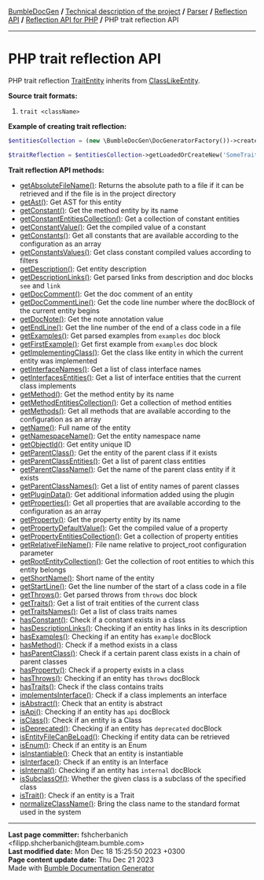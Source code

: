 <embed> <a href="/docs/README.md">BumbleDocGen</a> <b>/</b> <a href="/docs/tech/readme.md">Technical description of the project</a> <b>/</b> <a href="/docs/tech/2.parser/readme.md">Parser</a> <b>/</b> <a href="/docs/tech/2.parser/reflectionApi/readme.md">Reflection API</a> <b>/</b> <a href="/docs/tech/2.parser/reflectionApi/php/readme.md">Reflection API for PHP</a> <b>/</b> PHP trait reflection API<hr> </embed>

<embed> <h1>PHP trait reflection API</h1> </embed>

PHP trait reflection <a href="/docs/tech/2.parser/reflectionApi/php/classes/TraitEntity.md">TraitEntity</a> inherits from <a href="/docs/tech/2.parser/reflectionApi/php/classes/ClassLikeEntity.md">ClassLikeEntity</a>.

**Source trait formats:**

1) `trait <className>`

**Example of creating trait reflection:**

```php
$entitiesCollection = (new \BumbleDocGen\DocGeneratorFactory())->createRootEntitiesCollection($reflectionApiConfig);

$traitReflection = $entitiesCollection->getLoadedOrCreateNew('SomeTraitName'); // or get()
```

**Trait reflection API methods:**

- [getAbsoluteFileName()](/docs/tech/2.parser/reflectionApi/php/classes/TraitEntity.md#mgetabsolutefilename): Returns the absolute path to a file if it can be retrieved and if the file is in the project directory
- [getAst()](/docs/tech/2.parser/reflectionApi/php/classes/TraitEntity.md#mgetast): Get AST for this entity
- [getConstant()](/docs/tech/2.parser/reflectionApi/php/classes/TraitEntity.md#mgetconstant): Get the method entity by its name
- [getConstantEntitiesCollection()](/docs/tech/2.parser/reflectionApi/php/classes/TraitEntity.md#mgetconstantentitiescollection): Get a collection of constant entities
- [getConstantValue()](/docs/tech/2.parser/reflectionApi/php/classes/TraitEntity.md#mgetconstantvalue): Get the compiled value of a constant
- [getConstants()](/docs/tech/2.parser/reflectionApi/php/classes/TraitEntity.md#mgetconstants): Get all constants that are available according to the configuration as an array
- [getConstantsValues()](/docs/tech/2.parser/reflectionApi/php/classes/TraitEntity.md#mgetconstantsvalues): Get class constant compiled values according to filters
- [getDescription()](/docs/tech/2.parser/reflectionApi/php/classes/TraitEntity.md#mgetdescription): Get entity description
- [getDescriptionLinks()](/docs/tech/2.parser/reflectionApi/php/classes/TraitEntity.md#mgetdescriptionlinks): Get parsed links from description and doc blocks `see` and `link`
- [getDocComment()](/docs/tech/2.parser/reflectionApi/php/classes/TraitEntity.md#mgetdoccomment): Get the doc comment of an entity
- [getDocCommentLine()](/docs/tech/2.parser/reflectionApi/php/classes/TraitEntity.md#mgetdoccommentline): Get the code line number where the docBlock of the current entity begins
- [getDocNote()](/docs/tech/2.parser/reflectionApi/php/classes/TraitEntity.md#mgetdocnote): Get the note annotation value
- [getEndLine()](/docs/tech/2.parser/reflectionApi/php/classes/TraitEntity.md#mgetendline): Get the line number of the end of a class code in a file
- [getExamples()](/docs/tech/2.parser/reflectionApi/php/classes/TraitEntity.md#mgetexamples): Get parsed examples from `examples` doc block
- [getFirstExample()](/docs/tech/2.parser/reflectionApi/php/classes/TraitEntity.md#mgetfirstexample): Get first example from `examples` doc block
- [getImplementingClass()](/docs/tech/2.parser/reflectionApi/php/classes/TraitEntity.md#mgetimplementingclass): Get the class like entity in which the current entity was implemented
- [getInterfaceNames()](/docs/tech/2.parser/reflectionApi/php/classes/TraitEntity.md#mgetinterfacenames): Get a list of class interface names
- [getInterfacesEntities()](/docs/tech/2.parser/reflectionApi/php/classes/TraitEntity.md#mgetinterfacesentities): Get a list of interface entities that the current class implements
- [getMethod()](/docs/tech/2.parser/reflectionApi/php/classes/TraitEntity.md#mgetmethod): Get the method entity by its name
- [getMethodEntitiesCollection()](/docs/tech/2.parser/reflectionApi/php/classes/TraitEntity.md#mgetmethodentitiescollection): Get a collection of method entities
- [getMethods()](/docs/tech/2.parser/reflectionApi/php/classes/TraitEntity.md#mgetmethods): Get all methods that are available according to the configuration as an array
- [getName()](/docs/tech/2.parser/reflectionApi/php/classes/TraitEntity.md#mgetname): Full name of the entity
- [getNamespaceName()](/docs/tech/2.parser/reflectionApi/php/classes/TraitEntity.md#mgetnamespacename): Get the entity namespace name
- [getObjectId()](/docs/tech/2.parser/reflectionApi/php/classes/TraitEntity.md#mgetobjectid): Get entity unique ID
- [getParentClass()](/docs/tech/2.parser/reflectionApi/php/classes/TraitEntity.md#mgetparentclass): Get the entity of the parent class if it exists
- [getParentClassEntities()](/docs/tech/2.parser/reflectionApi/php/classes/TraitEntity.md#mgetparentclassentities): Get a list of parent class entities
- [getParentClassName()](/docs/tech/2.parser/reflectionApi/php/classes/TraitEntity.md#mgetparentclassname): Get the name of the parent class entity if it exists
- [getParentClassNames()](/docs/tech/2.parser/reflectionApi/php/classes/TraitEntity.md#mgetparentclassnames): Get a list of entity names of parent classes
- [getPluginData()](/docs/tech/2.parser/reflectionApi/php/classes/TraitEntity.md#mgetplugindata): Get additional information added using the plugin
- [getProperties()](/docs/tech/2.parser/reflectionApi/php/classes/TraitEntity.md#mgetproperties): Get all properties that are available according to the configuration as an array
- [getProperty()](/docs/tech/2.parser/reflectionApi/php/classes/TraitEntity.md#mgetproperty): Get the property entity by its name
- [getPropertyDefaultValue()](/docs/tech/2.parser/reflectionApi/php/classes/TraitEntity.md#mgetpropertydefaultvalue): Get the compiled value of a property
- [getPropertyEntitiesCollection()](/docs/tech/2.parser/reflectionApi/php/classes/TraitEntity.md#mgetpropertyentitiescollection): Get a collection of property entities
- [getRelativeFileName()](/docs/tech/2.parser/reflectionApi/php/classes/TraitEntity.md#mgetrelativefilename): File name relative to project_root configuration parameter
- [getRootEntityCollection()](/docs/tech/2.parser/reflectionApi/php/classes/TraitEntity.md#mgetrootentitycollection): Get the collection of root entities to which this entity belongs
- [getShortName()](/docs/tech/2.parser/reflectionApi/php/classes/TraitEntity.md#mgetshortname): Short name of the entity
- [getStartLine()](/docs/tech/2.parser/reflectionApi/php/classes/TraitEntity.md#mgetstartline): Get the line number of the start of a class code in a file
- [getThrows()](/docs/tech/2.parser/reflectionApi/php/classes/TraitEntity.md#mgetthrows): Get parsed throws from `throws` doc block
- [getTraits()](/docs/tech/2.parser/reflectionApi/php/classes/TraitEntity.md#mgettraits): Get a list of trait entities of the current class
- [getTraitsNames()](/docs/tech/2.parser/reflectionApi/php/classes/TraitEntity.md#mgettraitsnames): Get a list of class traits names
- [hasConstant()](/docs/tech/2.parser/reflectionApi/php/classes/TraitEntity.md#mhasconstant): Check if a constant exists in a class
- [hasDescriptionLinks()](/docs/tech/2.parser/reflectionApi/php/classes/TraitEntity.md#mhasdescriptionlinks): Checking if an entity has links in its description
- [hasExamples()](/docs/tech/2.parser/reflectionApi/php/classes/TraitEntity.md#mhasexamples): Checking if an entity has `example` docBlock
- [hasMethod()](/docs/tech/2.parser/reflectionApi/php/classes/TraitEntity.md#mhasmethod): Check if a method exists in a class
- [hasParentClass()](/docs/tech/2.parser/reflectionApi/php/classes/TraitEntity.md#mhasparentclass): Check if a certain parent class exists in a chain of parent classes
- [hasProperty()](/docs/tech/2.parser/reflectionApi/php/classes/TraitEntity.md#mhasproperty): Check if a property exists in a class
- [hasThrows()](/docs/tech/2.parser/reflectionApi/php/classes/TraitEntity.md#mhasthrows): Checking if an entity has `throws` docBlock
- [hasTraits()](/docs/tech/2.parser/reflectionApi/php/classes/TraitEntity.md#mhastraits): Check if the class contains traits
- [implementsInterface()](/docs/tech/2.parser/reflectionApi/php/classes/TraitEntity.md#mimplementsinterface): Check if a class implements an interface
- [isAbstract()](/docs/tech/2.parser/reflectionApi/php/classes/TraitEntity.md#misabstract): Check that an entity is abstract
- [isApi()](/docs/tech/2.parser/reflectionApi/php/classes/TraitEntity.md#misapi): Checking if an entity has `api` docBlock
- [isClass()](/docs/tech/2.parser/reflectionApi/php/classes/TraitEntity.md#misclass): Check if an entity is a Class
- [isDeprecated()](/docs/tech/2.parser/reflectionApi/php/classes/TraitEntity.md#misdeprecated): Checking if an entity has `deprecated` docBlock
- [isEntityFileCanBeLoad()](/docs/tech/2.parser/reflectionApi/php/classes/TraitEntity.md#misentityfilecanbeload): Checking if entity data can be retrieved
- [isEnum()](/docs/tech/2.parser/reflectionApi/php/classes/TraitEntity.md#misenum): Check if an entity is an Enum
- [isInstantiable()](/docs/tech/2.parser/reflectionApi/php/classes/TraitEntity.md#misinstantiable): Check that an entity is instantiable
- [isInterface()](/docs/tech/2.parser/reflectionApi/php/classes/TraitEntity.md#misinterface): Check if an entity is an Interface
- [isInternal()](/docs/tech/2.parser/reflectionApi/php/classes/TraitEntity.md#misinternal): Checking if an entity has `internal` docBlock
- [isSubclassOf()](/docs/tech/2.parser/reflectionApi/php/classes/TraitEntity.md#missubclassof): Whether the given class is a subclass of the specified class
- [isTrait()](/docs/tech/2.parser/reflectionApi/php/classes/TraitEntity.md#mistrait): Check if an entity is a Trait
- [normalizeClassName()](/docs/tech/2.parser/reflectionApi/php/classes/TraitEntity.md#mnormalizeclassname): Bring the class name to the standard format used in the system

<div id='page_committer_info'>
<hr>
<b>Last page committer:</b> fshcherbanich &lt;filipp.shcherbanich@team.bumble.com&gt;<br><b>Last modified date:</b>   Mon Dec 18 15:25:50 2023 +0300<br><b>Page content update date:</b> Thu Dec 21 2023<br>Made with <a href='https://github.com/bumble-tech/bumble-doc-gen/blob/master/docs/README.md'>Bumble Documentation Generator</a></div>